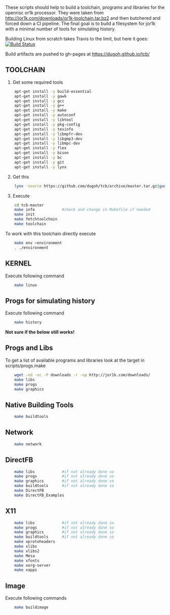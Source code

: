 These scripts should help to build a toolchain, programs and libraries for the openrisc or1k processor. They were taken from http://jor1k.com/downloads/or1k-toolchain.tar.bz2 and then butchered and forced down a CI pipeline. The final goal is to build a filesystem for jor1k with a minimal number of tools for simulating history.

Building Linux from scratch takes Travis to the limit, but here it goes:
[![Build Status](https://travis-ci.org/dugoh/tcb.svg?branch=master)](https://travis-ci.org/dugoh/tcb)

Build artifacts are pushed to gh-pages at https://dugoh.github.io/tcb/

TOOLCHAIN
---------

1. Get some required tools
```sh
	apt-get install -y build-essential
	apt-get install -y gawk
	apt-get install -y gcc
	apt-get install -y g++
	apt-get install -y make
	apt-get install -y autoconf
	apt-get install -y libtool
	apt-get install -y pkg-config
	apt-get install -y texinfo
	apt-get install -y libmpfr-dev
	apt-get install -y libgmp3-dev
	apt-get install -y libmpc-dev
	apt-get install -y flex
	apt-get install -y bison
	apt-get install -y bc
	apt-get install -y git
	apt-get install -y lynx
```
2. Get this
```sh
	lynx -source https://github.com/dugoh/tcb/archive/master.tar.gz|gunzip -c |tar -xvf -
```
3. Execute
```sh
	cd tcb-master
	make info            #check and change in Makefile if needed
	make init
	make fetchtoolchain
	make toolchain
```

To work with this toolchain directly execute
```sh
	make env >environment
	. ./environment
```

KERNEL
------
Execute following command
```sh
	make linux
```

Progs for simulating history
----------------------------
Execute following command

```sh
	make history
```

**Not sure if the below still works!**

Progs and Libs
--------------

To get a list of available programs and libraries look at the target in scripts/progs.make

```sh
	wget -nd -nc -P downloads -r -np http://jor1k.com/downloads/
	make libs
	make progs
	make graphics
```


Native Building Tools
---------------------
```sh
	make buildtools
```

Network 
-------
```sh
	make network
```


DirectFB
--------
```sh
	make libs            #if not already done so
	make progs           #if not already done so
	make graphics        #if not already done so
	make buildtools      #if not already done so
	make DirectFB 
	make DirectFB_Examples
```

X11
---
```sh
	make libs            #if not already done so
	make progs           #if not already done so
	make graphics        #if not already done so
	make buildtools      #if not already done so
	make xprotoheaders
	make xlibs
	make xlibs2
	make Mesa
	make xfonts
	make xorg-server
	make xapps
```
Image
-----

Execute following commands
```sh
	make buildimage
```
